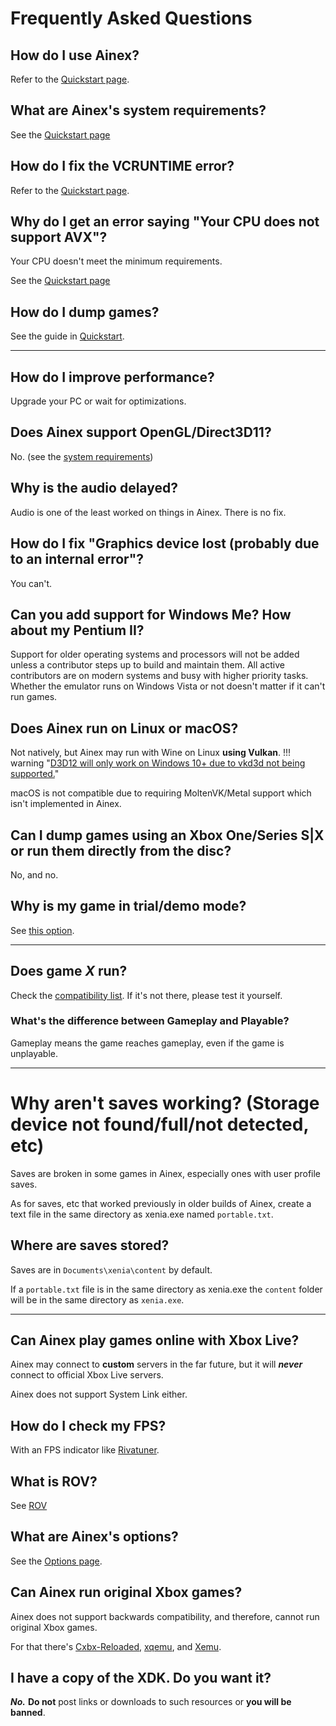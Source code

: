 # Frequently Asked Questions

## How do I use Ainex?

Refer to the [Quickstart page](quickstart).

## What are Ainex's system requirements?

See the [Quickstart page](quickstart/system_requirements)

## How do I fix the VCRUNTIME error?

Refer to the [Quickstart page](quickstart).

## Why do I get an error saying "Your CPU does not support AVX"?

Your CPU doesn't meet the minimum requirements.

See the [Quickstart page](quickstart/system_requirements)

## How do I dump games?

See the guide in [Quickstart](quickstart/dumping).

---

## How do I improve performance?

Upgrade your PC or wait for optimizations.

## Does Ainex support OpenGL/Direct3D11?

No. (see the [system requirements](https://ainex-project.github.io/wiki/faq/quickstart/system_requirements/))

## Why is the audio delayed?

Audio is one of the least worked on things in Ainex. There is no fix.

## How do I fix "Graphics device lost (probably due to an internal error"?

You can't.

## Can you add support for Windows Me? How about my Pentium II?

Support for older operating systems and processors will not be added unless a
contributor steps up to build and maintain them. All active contributors are on
modern systems and busy with higher priority tasks. Whether the emulator runs on
Windows Vista or not doesn't matter if it can't run games.

## Does Ainex run on Linux or macOS?

Not natively, but Ainex may run with Wine on Linux **using Vulkan**.
!!! warning "[D3D12 will only work on Windows 10+ due to vkd3d not being supported.](https://ainex-project.github.io/wiki/faq/quickstart/system_requirements#minimum)"

macOS is not compatible due to requiring MoltenVK/Metal support which isn't implemented in Ainex.

## Can I dump games using an Xbox One/Series S|X or run them directly from the disc?

No, and no.

## Why is my game in trial/demo mode?

See [this option](https://github.com/ainex-project/ainex/wiki/Options#Run_games_as_fullactivated).

<!---
## How do I use xenia-vfs-dump?
xenia-vfs-dump is a command-line tool use for dumping content from STFS and SVOD containers.

You can download it from [here](https://github.com/ainex-project/ainex/releases/latest/xenia-windows.zip).

Usage: `xenia-vfs-dump [[DestinationOutput](ContainerPath])`
--->

---

## Does game *X* run?

Check the [compatibility list](https://github.com/ainex-project/game-compatibility#game-compatibility). If it's not there, please test it yourself.

<!--- TODO(halotroop2288): Solve the dynamic compatibility tracker problem

??? info "Compatibility List"
    <iframe style="background-color: white;" src="https://azu.github.io/github-issue-widget/?owner=xenia-project&repo=game-compatibility&limit=100&state=open&label=state-playable" allowtransparency="false" frameborder="yes" scrolling="yes" width="100%"></iframe>

--->

### What's the difference between Gameplay and Playable?

Gameplay means the game reaches gameplay, even if the game is unplayable.

---

# Why aren't saves working? (Storage device not found/full/not detected, etc)

Saves are broken in some games in Ainex, especially ones with user profile saves.

As for saves, etc that worked previously in older builds of Ainex, create a text file in the same directory as xenia.exe named `portable.txt`.

## Where are saves stored?

Saves are in `Documents\xenia\content` by default.

If a `portable.txt` file is in the same directory as xenia.exe the `content` folder will be in the same directory as `xenia.exe`.

<!---
## How do I transfer saves to/from Ainex?
--->

---

## Can Ainex play games online with Xbox Live?

Ainex may connect to **custom** servers in the far future, but it will ***never*** connect to official Xbox Live servers.

Ainex does not support System Link either.

## How do I check my FPS?

With an FPS indicator like [Rivatuner](https://www.guru3d.com/files-details/rtss-rivatuner-statistics-server-download.html).

## What is ROV?

See [ROV](https://ainex-project.github.io/wiki/faq/rov/)

## What are Ainex's options?

See the [Options page](https://ainex-project.github.io/wiki/faq/options).

## Can Ainex run original Xbox games?

Ainex does not support backwards compatibility, and therefore, cannot run original Xbox games.

For that there's [Cxbx-Reloaded](https://github.com/Cxbx-Reloaded/Cxbx-Reloaded), [xqemu](https://github.com/xqemu/xqemu),
and [Xemu](https://github.com/mborgerson/xemu).

## I have a copy of the XDK. Do you want it?

***No.*** **Do not** post links or downloads to such resources or **you will be banned**.
